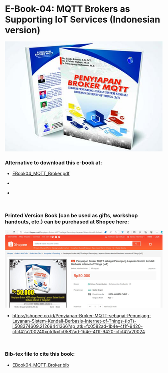 # E-Book-04: MQTT Brokers as Supporting IoT Services (Indonesian version)

<p align="center">
  <img src="https://github.com/bsrahmat/ebook-04/blob/main/Broker.jpg" alt="" class="img-responsive" width="700">
</p>

### Alternative to download this e-book at:

- <a href="https://github.com/bsrahmat/ebook-04/blob/main/EBook04_MQTT_Broker.pdf" target="_blank">EBook04_MQTT_Broker.pdf</a>

- <a href="" target="_blank"></a>

- <a href="" target="_blank"></a>

<br>

### Printed Version Book (can be used as gifts, workshop handouts, etc.) can be purchased at Shopee here:

<p align="center">
<a href="https://shopee.co.id/Penyiapan-Broker-MQTT-sebagai-Penunjang-Layanan-Sistem-Kendali-Berbasis-Internet-of-Things-(IoT)-i.508374609.21269441366?sp_atk=fc0582ad-1b4e-4f1f-9420-cfcf42a20024&xptdk=fc0582ad-1b4e-4f1f-9420-cfcf42a20024" target="_blank"><img src="https://github.com/bsrahmat/ebook-04/blob/main/shopee_book04.jpg" alt="" class="img-responsive" width="700">
</a>
</p>

- <a href="https://shopee.co.id/Penyiapan-Broker-MQTT-sebagai-Penunjang-Layanan-Sistem-Kendali-Berbasis-Internet-of-Things-(IoT)-i.508374609.21269441366?sp_atk=fc0582ad-1b4e-4f1f-9420-cfcf42a20024&xptdk=fc0582ad-1b4e-4f1f-9420-cfcf42a20024" target="_blank">https://shopee.co.id/Penyiapan-Broker-MQTT-sebagai-Penunjang-Layanan-Sistem-Kendali-Berbasis-Internet-of-Things-(IoT)-i.508374609.21269441366?sp_atk=fc0582ad-1b4e-4f1f-9420-cfcf42a20024&xptdk=fc0582ad-1b4e-4f1f-9420-cfcf42a20024</a>

<br>

### Bib-tex file to cite this book:

- <a href="https://github.com/bsrahmat/ebook-04/blob/main/EBook04_MQTT_Broker.bib" target="_blank">EBook04_MQTT_Broker.bib</a>

<br>


